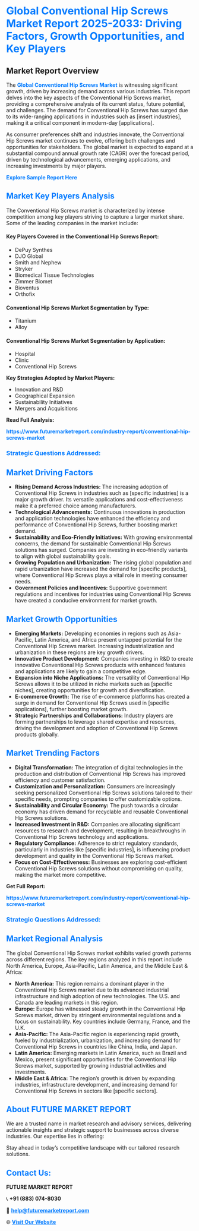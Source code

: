 <h1 style="color: #007BFF;">Global Conventional Hip Screws Market Report 2025-2033: Driving Factors, Growth Opportunities, and Key Players</h1>

<section id="overview">
<h2>Market Report Overview</h2>
<p>The <a href="https://www.futuremarketreport.com/industry-report/conventional-hip-screws-market" style="color: #007BFF; text-decoration: none;"><strong>Global Conventional Hip Screws Market</strong></a> is witnessing significant growth, driven by increasing demand across various industries. This report delves into the key aspects of the Conventional Hip Screws market, providing a comprehensive analysis of its current status, future potential, and challenges. The demand for Conventional Hip Screws has surged due to its wide-ranging applications in industries such as [insert industries], making it a critical component in modern-day [applications].</p>
<p>As consumer preferences shift and industries innovate, the Conventional Hip Screws market continues to evolve, offering both challenges and opportunities for stakeholders. The global market is expected to expand at a substantial compound annual growth rate (CAGR) over the forecast period, driven by technological advancements, emerging applications, and increasing investments by major players.</p>
</section>

<section id="overview">
<p><a href="https://www.futuremarketreport.com/request-sample/reportId=124952" style="color: #007BFF; text-decoration: none;"><strong>Explore Sample Report Here</strong></a></p>
</section>

<section id="key-players">
<h2 style="color: #007BFF;">Market Key Players Analysis</h2>
<p>The Conventional Hip Screws market is characterized by intense competition among key players striving to capture a larger market share. Some of the leading companies in the market include:</p>
<h4>Key Players Covered in the Conventional Hip Screws Report:</h4>
<ul><li>DePuy Synthes</li><li>DJO Global</li><li>Smith and Nephew</li><li>Stryker</li><li>Biomedical Tissue Technologies</li><li>Zimmer Biomet</li><li>Bioventus</li><li>Orthofix</li></ul>
<h4>Conventional Hip Screws Market Segmentation by Type:</h4>
<ul><li>Titanium</li><li>Alloy</li></ul>

<h4>Conventional Hip Screws Market Segmentation by Application:</h4>
<ul><li>Hospital</li><li>Clinic</li><li>Conventional Hip Screws</li></ul>
<p><strong>Key Strategies Adopted by Market Players:</strong></p>
<ul>
<li>Innovation and R&D</li>
<li>Geographical Expansion</li>
<li>Sustainability Initiatives</li>
<li>Mergers and Acquisitions</li>
</ul>
</section>

<section>
<p><strong>Read Full Analysis: </strong></p><a href="https://www.futuremarketreport.com/industry-report/conventional-hip-screws-market" style="color: #007BFF; text-decoration: none;"><strong>https://www.futuremarketreport.com/industry-report/conventional-hip-screws-market</strong></a>
<h3 style="color: #007BFF;">Strategic Questions Addressed:</h3>
</section>

<section id="driving-factors">
<h2 style="color: #007BFF;">Market Driving Factors</h2>
<ul>
<li><strong>Rising Demand Across Industries:</strong> The increasing adoption of Conventional Hip Screws in industries such as [specific industries] is a major growth driver. Its versatile applications and cost-effectiveness make it a preferred choice among manufacturers.</li>
<li><strong>Technological Advancements:</strong> Continuous innovations in production and application technologies have enhanced the efficiency and performance of Conventional Hip Screws, further boosting market demand.</li>
<li><strong>Sustainability and Eco-Friendly Initiatives:</strong> With growing environmental concerns, the demand for sustainable Conventional Hip Screws solutions has surged. Companies are investing in eco-friendly variants to align with global sustainability goals.</li>
<li><strong>Growing Population and Urbanization:</strong> The rising global population and rapid urbanization have increased the demand for [specific products], where Conventional Hip Screws plays a vital role in meeting consumer needs.</li>
<li><strong>Government Policies and Incentives:</strong> Supportive government regulations and incentives for industries using Conventional Hip Screws have created a conducive environment for market growth.</li>
</ul>
</section>

<section id="growth-opportunities">
<h2 style="color: #007BFF;">Market Growth Opportunities</h2>
<ul>
<li><strong>Emerging Markets:</strong> Developing economies in regions such as Asia-Pacific, Latin America, and Africa present untapped potential for the Conventional Hip Screws market. Increasing industrialization and urbanization in these regions are key growth drivers.</li>
<li><strong>Innovative Product Development:</strong> Companies investing in R&D to create innovative Conventional Hip Screws products with enhanced features and applications are likely to gain a competitive edge.</li>
<li><strong>Expansion into Niche Applications:</strong> The versatility of Conventional Hip Screws allows it to be utilized in niche markets such as [specific niches], creating opportunities for growth and diversification.</li>
<li><strong>E-commerce Growth:</strong> The rise of e-commerce platforms has created a surge in demand for Conventional Hip Screws used in [specific applications], further boosting market growth.</li>
<li><strong>Strategic Partnerships and Collaborations:</strong> Industry players are forming partnerships to leverage shared expertise and resources, driving the development and adoption of Conventional Hip Screws products globally.</li>
</ul>
</section>

<section id="trending-factors">
<h2 style="color: #007BFF;">Market Trending Factors</h2>
<ul>
<li><strong>Digital Transformation:</strong> The integration of digital technologies in the production and distribution of Conventional Hip Screws has improved efficiency and customer satisfaction.</li>
<li><strong>Customization and Personalization:</strong> Consumers are increasingly seeking personalized Conventional Hip Screws solutions tailored to their specific needs, prompting companies to offer customizable options.</li>
<li><strong>Sustainability and Circular Economy:</strong> The push towards a circular economy has driven demand for recyclable and reusable Conventional Hip Screws solutions.</li>
<li><strong>Increased Investment in R&D:</strong> Companies are allocating significant resources to research and development, resulting in breakthroughs in Conventional Hip Screws technology and applications.</li>
<li><strong>Regulatory Compliance:</strong> Adherence to strict regulatory standards, particularly in industries like [specific industries], is influencing product development and quality in the Conventional Hip Screws market.</li>
<li><strong>Focus on Cost-Effectiveness:</strong> Businesses are exploring cost-efficient Conventional Hip Screws solutions without compromising on quality, making the market more competitive.</li>
</ul>
</section>

<section>
<p><strong>Get Full Report: </strong></p><a href="https://www.futuremarketreport.com/industry-report/conventional-hip-screws-market" style="color: #007BFF; text-decoration: none;"><strong>https://www.futuremarketreport.com/industry-report/conventional-hip-screws-market</strong></a>
<h3 style="color: #007BFF;">Strategic Questions Addressed:</h3>
</section>


<section id="regional-analysis">
<h2 style="color: #007BFF;">Market Regional Analysis</h2>
<p>The global Conventional Hip Screws market exhibits varied growth patterns across different regions. The key regions analyzed in this report include North America, Europe, Asia-Pacific, Latin America, and the Middle East & Africa:</p>
<ul>
<li><strong>North America:</strong> This region remains a dominant player in the Conventional Hip Screws market due to its advanced industrial infrastructure and high adoption of new technologies. The U.S. and Canada are leading markets in this region.</li>
<li><strong>Europe:</strong> Europe has witnessed steady growth in the Conventional Hip Screws market, driven by stringent environmental regulations and a focus on sustainability. Key countries include Germany, France, and the U.K.</li>
<li><strong>Asia-Pacific:</strong> The Asia-Pacific region is experiencing rapid growth, fueled by industrialization, urbanization, and increasing demand for Conventional Hip Screws in countries like China, India, and Japan.</li>
<li><strong>Latin America:</strong> Emerging markets in Latin America, such as Brazil and Mexico, present significant opportunities for the Conventional Hip Screws market, supported by growing industrial activities and investments.</li>
<li><strong>Middle East & Africa:</strong> The region’s growth is driven by expanding industries, infrastructure development, and increasing demand for Conventional Hip Screws in sectors like [specific sectors].</li>
</ul>
</section>

<footer>
<h2 style="color: #007BFF;">About FUTURE MARKET REPORT</h2>
<p>We are a trusted name in market research and advisory services, delivering actionable insights and strategic support to businesses across diverse industries. Our expertise lies in offering:</p>

<p>Stay ahead in today’s competitive landscape with our tailored research solutions.</p>

<h2 style="color: #007BFF;">Contact Us:</h2>
<p><strong>FUTURE MARKET REPORT</strong></p>
<p>📞 <strong>+91 (883) 074-8030</strong></p>
<p>📧 <strong><a href="mailto:help@futuremarketreport.com" style="color: #007BFF;">help@futuremarketreport.com</a></strong></p>
<p>🌐 <strong><a href="https://www.futuremarketreport.com/" style="color: #007BFF;">Visit Our Website</a></strong></p>
</footer>